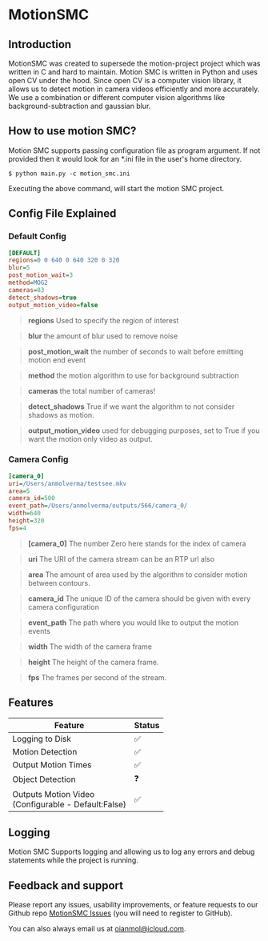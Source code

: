# MotionSMC

## Introduction

MotionSMC was created to supersede the motion-project project which was written in C and hard to maintain. Motion SMC is written in Python and uses open CV under the hood.
Since open CV is a computer vision library, it allows us to detect motion in camera videos efficiently and more
accurately.
We use a combination or different computer vision algorithms like background-subtraction and gaussian blur.

## How to use motion SMC?

Motion SMC supports passing configuration file as program argument. If not provided then it would look for an *.ini file in the user's home directory.

``$ python main.py -c motion_smc.ini``

Executing the above command, will start the motion SMC project.

## Config File Explained

### Default Config
```Ini
[DEFAULT]
regions=0 0 640 0 640 320 0 320
blur=5
post_motion_wait=3
method=MOG2
cameras=83
detect_shadows=true
output_motion_video=false
```

> **regions** Used to specify the region of interest

> **blur** the amount of blur used to remove noise

> **post_motion_wait** the number of seconds to wait before emitting motion end event

> **method** the motion algorithm to use for background subtraction

> **cameras** the total number of cameras!

> **detect_shadows** True if we want the algorithm to not consider shadows as motion.

> **output_motion_video**  used for debugging purposes, set to True if you want the motion only video as output.

### Camera Config

```Ini
[camera_0]
uri=/Users/anmolverma/testsee.mkv
area=5
camera_id=500
event_path=/Users/anmolverma/outputs/566/camera_0/
width=640
height=320
fps=4
```

> **[camera_0]** The number Zero here stands for the index of camera

> **uri**  The URI of the camera stream can be an RTP url also

> **area** The amount of area used by the algorithm to consider motion between contours.

> **camera_id** The unique ID of the camera should be given with every camera configuration

> **event_path** The path where you would like to output the motion events

> **width** The width of the camera frame

> **height** The height of the camera frame.

> **fps** The frames per second of the stream.

## Features

| Feature                                                  | Status |
|----------------------------------------------------------|--------|
| Logging to Disk                                          | ✅      |
| Motion Detection                                         | ✅      |
| Output Motion Times                                      | ✅      |
| Object Detection                                         | ❓      |
| Outputs Motion Video <br/>(Configurable - Default:False) | ✅      |

## Logging

Motion SMC Supports logging and allowing us to log any errors and debug statements while the project is running.

## Feedback and support

Please report any issues, usability improvements, or feature requests to our Github repo
<a href="https://github.com/oianmol/motion_python/issues">MotionSMC Issues</a>
(you will need to register to GitHub).


You can also always email us at [oianmol@icloud.com](mailto:oianmol@icloud.com).